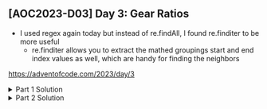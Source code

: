 ## [AOC2023-D03] Day 3: Gear Ratios
- I used regex again today but instead of re.findAll, I found re.finditer to be more useful
  - re.finditer allows you to extract the mathed groupings start and end index values as well, which are handy for finding the neighbors 

https://adventofcode.com/2023/day/3

<details>
  <summary>Part 1 Solution</summary>
  
  ```python
  #%% Source files
  import re
  fPath = "../aoc-2023-Src/"
  # f = open(fPath+"d3DemoInputs.txt", "r")
  f = open(fPath+"d3ActualInputs.txt", "r")
  inputs = f.read()
  lines = inputs.splitlines()

  #%% Part 1
  allNums = []
  partNums = []
  notPartNums = []
  for idx, line in enumerate(lines):
      #add "edges"
      line = "." + line + "."
      
      y0 = idx - 1
      y1 = idx + 1
      # lineNums = re.findall(r'\d+', line)
      for match in re.finditer(r'\d+', line):
          num = match.group()
          allNums.append(num)
          start = match.start()
          end = match.end()
          x0 = start - 1 #one character before start of num text
          x1 = end #one char after end of num
          topLine = "." + lines[y0] + "." if y0 >=0 else "." * len(line)
          bottomLine = "." + lines[y1] + "." if y1 < len(lines) else "." * len(line)
          topSlice = topLine[x0:x1+1]
          botSlice = bottomLine[x0:x1+1]
          leftSlice = line[x0]
          rightSlice = line[x1]
          neighb = set(topSlice + botSlice + leftSlice + rightSlice)
          # print(num, neighb)
          if len(neighb) == 1 and ('.' in neighb):
              notPartNums.append(int(num))
          else:
              partNums.append(int(num))
            
  print("Part 1", sum(partNums))
  ```

</details>

<details>
  <summary>Part 2 Solution</summary>

  ```python
  #%% Part 2
  # find all gears
  gears = []
  gearsMap = {}
  #find coordinates of all gears
  for idx, line in enumerate(lines):
      for xPos, char in enumerate(line):
          if char == "*":
              gears.append((idx, xPos))
  
  #find adjacents numbers
  for gear in gears:
      gearsMap[gear] = [] #adj numbers to store for each gear
      y = gear[0] #row/line num
      x = gear[1] #x-pos in line
      y0 = max(y - 1,0) #stop at row 0
      y1 = min(y + 1, len(lines)-1) #don't go past max line #
      rowsToCheck = list(set([y0, y, y1]))
      
      for row in rowsToCheck:
          for match in re.finditer(r'\d+', lines[row]): #find all #s in a line
              num, start, end = match.group(), match.start(), match.end()
              if row == y: #current row
                  if(end == x) or (start == x+1):
                      gearsMap[gear].append(num)  
              else: # row above or below
                  if (start-1 <= x <= end) or (x-1 <= end-1 <= x+1) or (x-1 <=start<= x+1):
                      gearsMap[gear].append(num)
  
  gearRatios = []
  for key, val in gearsMap.items():
      if len(val) == 2:
          gearRatios.append(int(val[0]) * int(val[1]))
    
  print("Part 2", sum(gearRatios))
  ```

</details>
